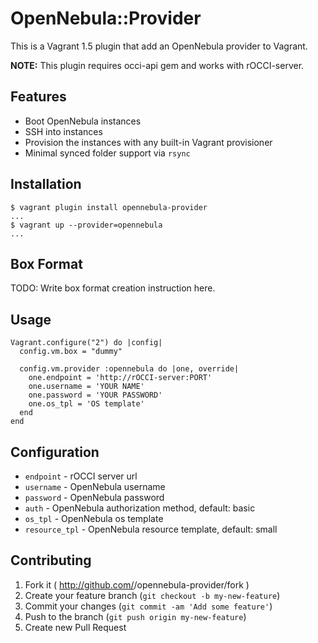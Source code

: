 # OpenNebula::Provider

This is a Vagrant 1.5 plugin that add an OpenNebula provider to Vagrant.

**NOTE:** This plugin requires occi-api gem and works with rOCCI-server.

## Features

* Boot OpenNebula instances
* SSH into instances
* Provision the instances with any built-in Vagrant provisioner
* Minimal synced folder support via `rsync`

## Installation

```
$ vagrant plugin install opennebula-provider
...
$ vagrant up --provider=opennebula
...
```

## Box Format

TODO: Write box format creation instruction here.

## Usage

```
Vagrant.configure("2") do |config|
  config.vm.box = "dummy"

  config.vm.provider :opennebula do |one, override|
    one.endpoint = 'http://rOCCI-server:PORT'
    one.username = 'YOUR NAME'
    one.password = 'YOUR PASSWORD'
    one.os_tpl = 'OS template'
  end
end
```

## Configuration

* `endpoint` - rOCCI server url
* `username` - OpenNebula username
* `password` - OpenNebula password
* `auth` - OpenNebula authorization method, default: basic
* `os_tpl` - OpenNebula os template
* `resource_tpl` - OpenNebula resource template, default: small

## Contributing

1. Fork it ( http://github.com/<my-github-username>/opennebula-provider/fork )
2. Create your feature branch (`git checkout -b my-new-feature`)
3. Commit your changes (`git commit -am 'Add some feature'`)
4. Push to the branch (`git push origin my-new-feature`)
5. Create new Pull Request

